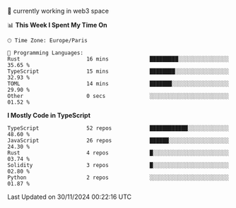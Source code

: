 🔭 currently working in web3 space

<!--START_SECTION:waka-->
📊 **This Week I Spent My Time On** 

```text
🕑︎ Time Zone: Europe/Paris

💬 Programming Languages: 
Rust                     16 mins             █████████░░░░░░░░░░░░░░░░   35.65 % 
TypeScript               15 mins             ████████░░░░░░░░░░░░░░░░░   32.93 % 
TOML                     14 mins             ███████░░░░░░░░░░░░░░░░░░   29.90 % 
Other                    0 secs              ░░░░░░░░░░░░░░░░░░░░░░░░░   01.52 % 
```

**I Mostly Code in TypeScript** 

```text
TypeScript               52 repos            ████████████░░░░░░░░░░░░░   48.60 % 
JavaScript               26 repos            ██████░░░░░░░░░░░░░░░░░░░   24.30 % 
Rust                     4 repos             █░░░░░░░░░░░░░░░░░░░░░░░░   03.74 % 
Solidity                 3 repos             █░░░░░░░░░░░░░░░░░░░░░░░░   02.80 % 
Python                   2 repos             ░░░░░░░░░░░░░░░░░░░░░░░░░   01.87 % 
```




 Last Updated on 30/11/2024 00:22:16 UTC
<!--END_SECTION:waka-->
